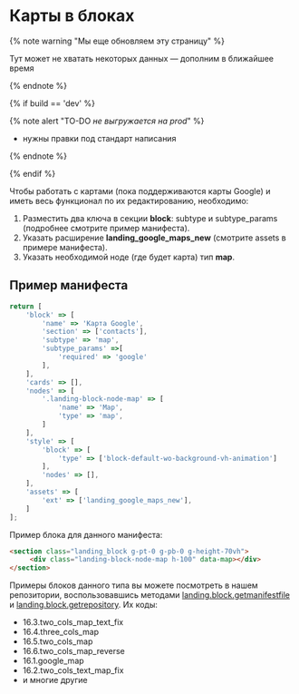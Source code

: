 # Карты в блоках

{% note warning "Мы еще обновляем эту страницу" %}

Тут может не хватать некоторых данных — дополним в ближайшее время

{% endnote %}

{% if build == 'dev' %}

{% note alert "TO-DO _не выгружается на prod_" %}

- нужны правки под стандарт написания

{% endnote %}

{% endif %}

Чтобы работать с картами (пока поддерживаются карты Google) и иметь весь функционал по их редактированию, необходимо:

1. Разместить два ключа в секции **block**: subtype и subtype_params (подробнее смотрите пример манифеста).
2. Указать расширение **landing_google_maps_new** (смотрите assets в примере манифеста).
3. Указать необходимой ноде (где будет карта) тип **map**.

## Пример манифеста

```js
return [
    'block' => [
        'name' => 'Карта Google',
        'section' => ['contacts'],
        'subtype' => 'map',
        'subtype_params' =>[
            'required' => 'google'
        ],
    ],
    'cards' => [],
    'nodes' => [
        '.landing-block-node-map' => [
            'name' => 'Map',
            'type' => 'map',
        ]
    ],
    'style' => [
        'block' => [
            'type' => ['block-default-wo-background-vh-animation']
        ],
        'nodes' => [],
    ],
    'assets' => [
        'ext' => ['landing_google_maps_new'],
    ]
];
```

Пример блока для данного манифеста:

```html
<section class="landing_block g-pt-0 g-pb-0 g-height-70vh">
     <div class="landing-block-node-map h-100" data-map></div>
</section>
```

Примеры блоков данного типа вы можете посмотреть в нашем репозитории, воспользовавшись методами [landing.block.getmanifestfile](../methods/landing-block-get-manifest-file.md) и [landing.block.getrepository](../methods/landing-block-get-repository.md). Их коды:
- 16.3.two_cols_map_text_fix
- 16.4.three_cols_map
- 16.5.two_cols_map
- 16.6.two_cols_map_reverse
- 16.1.google_map
- 16.2.two_cols_text_map_fix
- и многие другие
